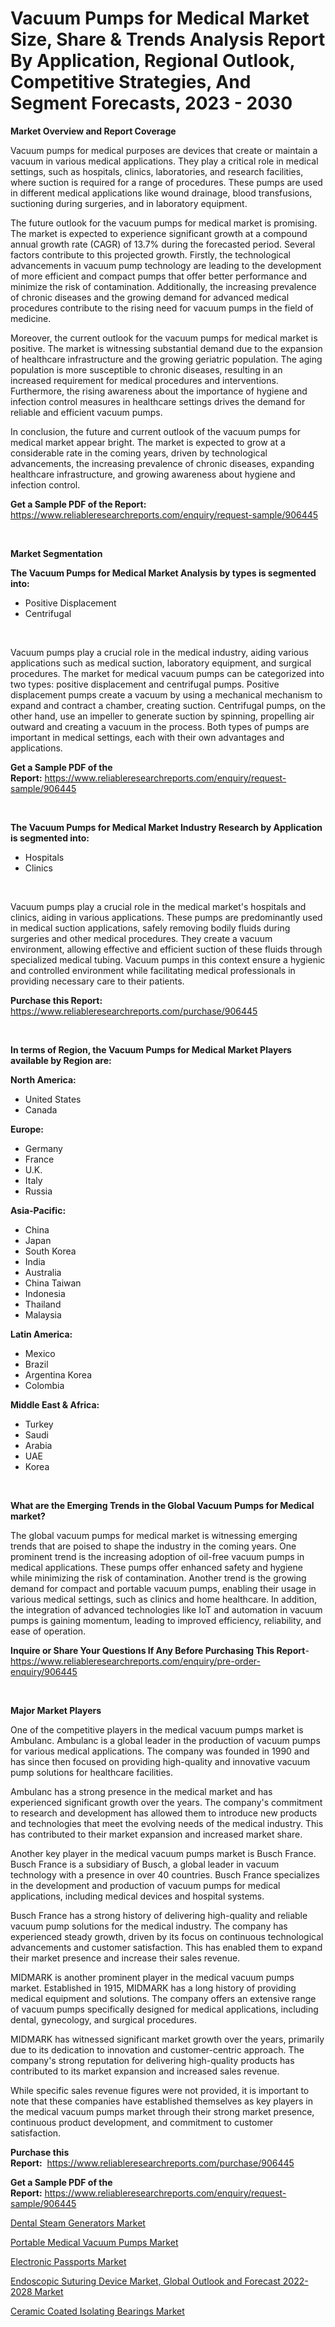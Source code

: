 <p><h1>Vacuum Pumps for Medical Market Size, Share & Trends Analysis Report By Application, Regional Outlook, Competitive Strategies, And Segment Forecasts, 2023 - 2030</h1></p><p><strong>Market Overview and Report Coverage</strong></p>
<p><p>Vacuum pumps for medical purposes are devices that create or maintain a vacuum in various medical applications. They play a critical role in medical settings, such as hospitals, clinics, laboratories, and research facilities, where suction is required for a range of procedures. These pumps are used in different medical applications like wound drainage, blood transfusions, suctioning during surgeries, and in laboratory equipment.</p><p>The future outlook for the vacuum pumps for medical market is promising. The market is expected to experience significant growth at a compound annual growth rate (CAGR) of 13.7% during the forecasted period. Several factors contribute to this projected growth. Firstly, the technological advancements in vacuum pump technology are leading to the development of more efficient and compact pumps that offer better performance and minimize the risk of contamination. Additionally, the increasing prevalence of chronic diseases and the growing demand for advanced medical procedures contribute to the rising need for vacuum pumps in the field of medicine.</p><p>Moreover, the current outlook for the vacuum pumps for medical market is positive. The market is witnessing substantial demand due to the expansion of healthcare infrastructure and the growing geriatric population. The aging population is more susceptible to chronic diseases, resulting in an increased requirement for medical procedures and interventions. Furthermore, the rising awareness about the importance of hygiene and infection control measures in healthcare settings drives the demand for reliable and efficient vacuum pumps.</p><p>In conclusion, the future and current outlook of the vacuum pumps for medical market appear bright. The market is expected to grow at a considerable rate in the coming years, driven by technological advancements, the increasing prevalence of chronic diseases, expanding healthcare infrastructure, and growing awareness about hygiene and infection control.</p></p>
<p><strong>Get a Sample PDF of the Report:</strong> <a href="https://www.reliableresearchreports.com/enquiry/request-sample/906445">https://www.reliableresearchreports.com/enquiry/request-sample/906445</a></p>
<p>&nbsp;</p>
<p><strong>Market Segmentation</strong></p>
<p><strong>The Vacuum Pumps for Medical Market Analysis by types is segmented into:</strong></p>
<p><ul><li>Positive Displacement</li><li>Centrifugal</li></ul></p>
<p>&nbsp;</p>
<p><p>Vacuum pumps play a crucial role in the medical industry, aiding various applications such as medical suction, laboratory equipment, and surgical procedures. The market for medical vacuum pumps can be categorized into two types: positive displacement and centrifugal pumps. Positive displacement pumps create a vacuum by using a mechanical mechanism to expand and contract a chamber, creating suction. Centrifugal pumps, on the other hand, use an impeller to generate suction by spinning, propelling air outward and creating a vacuum in the process. Both types of pumps are important in medical settings, each with their own advantages and applications.</p></p>
<p><strong>Get a Sample PDF of the Report:</strong>&nbsp;<a href="https://www.reliableresearchreports.com/enquiry/request-sample/906445">https://www.reliableresearchreports.com/enquiry/request-sample/906445</a></p>
<p>&nbsp;</p>
<p><strong>The Vacuum Pumps for Medical Market Industry Research by Application is segmented into:</strong></p>
<p><ul><li>Hospitals</li><li>Clinics</li></ul></p>
<p>&nbsp;</p>
<p><p>Vacuum pumps play a crucial role in the medical market's hospitals and clinics, aiding in various applications. These pumps are predominantly used in medical suction applications, safely removing bodily fluids during surgeries and other medical procedures. They create a vacuum environment, allowing effective and efficient suction of these fluids through specialized medical tubing. Vacuum pumps in this context ensure a hygienic and controlled environment while facilitating medical professionals in providing necessary care to their patients.</p></p>
<p><strong>Purchase this Report:</strong>&nbsp; <a href="https://www.reliableresearchreports.com/purchase/906445">https://www.reliableresearchreports.com/purchase/906445</a></p>
<p>&nbsp;</p>
<p><strong>In terms of Region, the Vacuum Pumps for Medical Market Players available by Region are:</strong></p>
<p>
    <p> <strong> North America: </strong>
        <ul>
            <li>United States</li>
            <li>Canada</li>
        </ul>
        </p> 
    <p> <strong> Europe: </strong>
        <ul>
            <li>Germany</li>
            <li>France</li>
            <li>U.K.</li>
            <li>Italy</li>
            <li>Russia</li>
        </ul>
        </p> 
    <p> <strong> Asia-Pacific: </strong>
        <ul>
            <li>China</li>
            <li>Japan</li>
            <li>South Korea</li>
            <li>India</li>
            <li>Australia</li>
            <li>China Taiwan</li>
            <li>Indonesia</li>
            <li>Thailand</li>
            <li>Malaysia</li>
        </ul>
        </p> 
    <p> <strong> Latin America: </strong>
        <ul>
            <li>Mexico</li>
            <li>Brazil</li>
            <li>Argentina Korea</li>
            <li>Colombia</li>
        </ul>
        </p> 
    <p> <strong> Middle East & Africa: </strong>
        <ul>
            <li>Turkey</li>
            <li>Saudi</li>
            <li>Arabia</li>
            <li>UAE</li>
            <li>Korea</li>
        </ul>
    </p>
    </p>
<p>&nbsp;</p>
<p><strong>What are the Emerging Trends in the Global Vacuum Pumps for Medical market?</strong></p>
<p><p>The global vacuum pumps for medical market is witnessing emerging trends that are poised to shape the industry in the coming years. One prominent trend is the increasing adoption of oil-free vacuum pumps in medical applications. These pumps offer enhanced safety and hygiene while minimizing the risk of contamination. Another trend is the growing demand for compact and portable vacuum pumps, enabling their usage in various medical settings, such as clinics and home healthcare. In addition, the integration of advanced technologies like IoT and automation in vacuum pumps is gaining momentum, leading to improved efficiency, reliability, and ease of operation.</p></p>
<p><strong>Inquire or Share Your Questions If Any Before Purchasing This Report</strong>- <a href="https://www.reliableresearchreports.com/enquiry/pre-order-enquiry/906445">https://www.reliableresearchreports.com/enquiry/pre-order-enquiry/906445</a></p>
<p>&nbsp;</p>
<p><strong>Major Market Players</strong></p>
<p><p>One of the competitive players in the medical vacuum pumps market is Ambulanc. Ambulanc is a global leader in the production of vacuum pumps for various medical applications. The company was founded in 1990 and has since then focused on providing high-quality and innovative vacuum pump solutions for healthcare facilities.</p><p>Ambulanc has a strong presence in the medical market and has experienced significant growth over the years. The company's commitment to research and development has allowed them to introduce new products and technologies that meet the evolving needs of the medical industry. This has contributed to their market expansion and increased market share.</p><p>Another key player in the medical vacuum pumps market is Busch France. Busch France is a subsidiary of Busch, a global leader in vacuum technology with a presence in over 40 countries. Busch France specializes in the development and production of vacuum pumps for medical applications, including medical devices and hospital systems.</p><p>Busch France has a strong history of delivering high-quality and reliable vacuum pump solutions for the medical industry. The company has experienced steady growth, driven by its focus on continuous technological advancements and customer satisfaction. This has enabled them to expand their market presence and increase their sales revenue.</p><p>MIDMARK is another prominent player in the medical vacuum pumps market. Established in 1915, MIDMARK has a long history of providing medical equipment and solutions. The company offers an extensive range of vacuum pumps specifically designed for medical applications, including dental, gynecology, and surgical procedures.</p><p>MIDMARK has witnessed significant market growth over the years, primarily due to its dedication to innovation and customer-centric approach. The company's strong reputation for delivering high-quality products has contributed to its market expansion and increased sales revenue.</p><p>While specific sales revenue figures were not provided, it is important to note that these companies have established themselves as key players in the medical vacuum pumps market through their strong market presence, continuous product development, and commitment to customer satisfaction.</p></p>
<p><strong>Purchase this Report:</strong>&nbsp;&nbsp;<a href="https://www.reliableresearchreports.com/purchase/906445">https://www.reliableresearchreports.com/purchase/906445</a></p>
<p></p>
<p><strong>Get a Sample PDF of the Report:</strong>&nbsp;<a href="https://www.reliableresearchreports.com/enquiry/request-sample/906445">https://www.reliableresearchreports.com/enquiry/request-sample/906445</a></p>
<p><p><a href="https://medium.com/@sanjubabarp23/dental-steam-generators-market-size-growth-forecast-2023-2030-872d523f03f2">Dental Steam Generators Market</a></p><p><a href="https://medium.com/@kabirkhanrp23/portable-medical-vacuum-pumps-market-size-growth-forecast-2023-2030-eb1371d2a350">Portable Medical Vacuum Pumps Market</a></p><p><a href="https://www.reportprime.com/electronic-passports-r1738">Electronic Passports Market</a></p><p><a href="https://issuu.com/reportprime-2/docs/endoscopic-suturing-device-market-global-outlook-a?fr=xKAE9_zU1NQ">Endoscopic Suturing Device Market, Global Outlook and Forecast 2022-2028 Market</a></p><p><a href="https://github.com/GroverBarry/Market-Research-Report-List-1/blob/main/ceramic-coated-isolating-bearings-market.md">Ceramic Coated Isolating Bearings Market</a></p></p>
